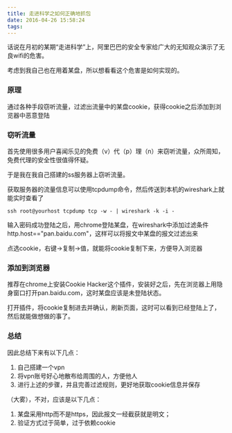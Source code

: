 ```yaml
---
title: 走进科学之如何正确地抓包
date: 2016-04-26 15:58:24
tags:
---
```

话说在月初的某期“走进科学”上，阿里巴巴的安全专家给广大的无知观众演示了无良wifi的危害。

考虑到我自己也在用着某盘，所以想看看这个危害是如何实现的。

### 原理

通过各种手段窃听流量，过滤出流量中的某盘cookie，获得cookie之后添加到浏览器中恶意登陆

### 窃听流量

首先使用很多用户喜闻乐见的免费（v）代（p）理（n）来窃听流量，众所周知，免费代理的安全性很值得怀疑。

于是我在我自己搭建的ss服务器上窃听流量。

获取服务器的流量信息可以使用tcpdump命令，然后传送到本机的wireshark上就能实时查看了

`ssh root@yourhost tcpdump tcp -w - | wireshark -k -i -`

输入密码成功登陆之后，用chrome登陆某盘，在wireshark中添加过滤条件http.host=="pan.baidu.com"，这样可以将报文中某盘的报文过滤出来

点选cookie，右键->复制->值，就能将cookie复制下来，方便导入浏览器

### 添加到浏览器

推荐在chrome上安装Cookie Hacker这个插件，安装好之后，先在浏览器上用隐身窗口打开pan.baidu.com，这时某盘应该是未登陆状态。

打开插件，将cookie复制进去并确认，刷新页面，这时可以看到已经登陆上了，然后就能做想做的事了。

### 总结

因此总结下来有以下几点：
1. 自己搭建一个vpn
2. 将vpn账号好心地散布给周围的人，方便他人
3. 进行上述的步骤，并且完善过滤规则，更好地获取cookie信息并保存

（大雾），不对，应该是以下几点：
1. 某盘采用http而不是https，因此报文一经截获就是明文；
2. 验证方式过于简单，过于依赖cookie